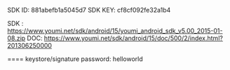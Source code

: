 SDK ID:
881abefb1a5045d7
SDK KEY:
cf8cf092fe32a1b4


SDK : https://www.youmi.net/sdk/android/15/youmi_android_sdk_v5.00_2015-01-08.zip
DOC: https://www.youmi.net/sdk/android/15/doc/500/2/index.html?201306250000

====
keystore/signature password: helloworld